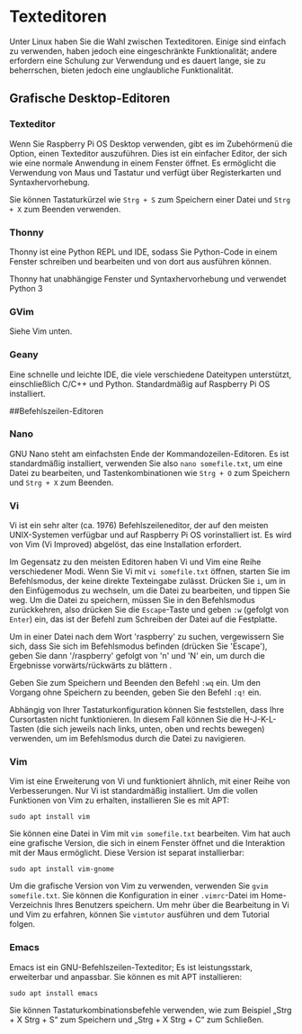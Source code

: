 # Texteditoren

Unter Linux haben Sie die Wahl zwischen Texteditoren. Einige sind einfach zu verwenden, haben jedoch eine eingeschränkte Funktionalität; andere erfordern eine Schulung zur Verwendung und es dauert lange, sie zu beherrschen, bieten jedoch eine unglaubliche Funktionalität.

## Grafische Desktop-Editoren

### Texteditor

Wenn Sie Raspberry Pi OS Desktop verwenden, gibt es im Zubehörmenü die Option, einen Texteditor auszuführen. Dies ist ein einfacher Editor, der sich wie eine normale Anwendung in einem Fenster öffnet. Es ermöglicht die Verwendung von Maus und Tastatur und verfügt über Registerkarten und Syntaxhervorhebung.

Sie können Tastaturkürzel wie `Strg + S` zum Speichern einer Datei und `Strg + X` zum Beenden verwenden.

### Thonny

Thonny ist eine Python REPL und IDE, sodass Sie Python-Code in einem Fenster schreiben und bearbeiten und von dort aus ausführen können.

Thonny hat unabhängige Fenster und Syntaxhervorhebung und verwendet Python 3

### GVim

Siehe Vim unten.

### Geany

Eine schnelle und leichte IDE, die viele verschiedene Dateitypen unterstützt, einschließlich C/C++ und Python. Standardmäßig auf Raspberry Pi OS installiert.

##Befehlszeilen-Editoren

### Nano

GNU Nano steht am einfachsten Ende der Kommandozeilen-Editoren. Es ist standardmäßig installiert, verwenden Sie also `nano somefile.txt`, um eine Datei zu bearbeiten, und Tastenkombinationen wie `Strg + O` zum Speichern und `Strg + X` zum Beenden.

### Vi

Vi ist ein sehr alter (ca. 1976) Befehlszeileneditor, der auf den meisten UNIX-Systemen verfügbar und auf Raspberry Pi OS vorinstalliert ist. Es wird von Vim (Vi Improved) abgelöst, das eine Installation erfordert.

Im Gegensatz zu den meisten Editoren haben Vi und Vim eine Reihe verschiedener Modi. Wenn Sie Vi mit `vi somefile.txt` öffnen, starten Sie im Befehlsmodus, der keine direkte Texteingabe zulässt. Drücken Sie `i`, um in den Einfügemodus zu wechseln, um die Datei zu bearbeiten, und tippen Sie weg. Um die Datei zu speichern, müssen Sie in den Befehlsmodus zurückkehren, also drücken Sie die `Escape`-Taste und geben `:w` (gefolgt von `Enter`) ein, das ist der Befehl zum Schreiben der Datei auf die Festplatte.

Um in einer Datei nach dem Wort 'raspberry' zu suchen, vergewissern Sie sich, dass Sie sich im Befehlsmodus befinden (drücken Sie 'Escape'), geben Sie dann '/raspberry' gefolgt von 'n' und 'N' ein, um durch die Ergebnisse vorwärts/rückwärts zu blättern .

Geben Sie zum Speichern und Beenden den Befehl `:wq` ein. Um den Vorgang ohne Speichern zu beenden, geben Sie den Befehl `:q!` ein.

Abhängig von Ihrer Tastaturkonfiguration können Sie feststellen, dass Ihre Cursortasten nicht funktionieren. In diesem Fall können Sie die H-J-K-L-Tasten (die sich jeweils nach links, unten, oben und rechts bewegen) verwenden, um im Befehlsmodus durch die Datei zu navigieren.

### Vim

Vim ist eine Erweiterung von Vi und funktioniert ähnlich, mit einer Reihe von Verbesserungen. Nur Vi ist standardmäßig installiert. Um die vollen Funktionen von Vim zu erhalten, installieren Sie es mit APT:

```
sudo apt install vim
```

Sie können eine Datei in Vim mit `vim somefile.txt` bearbeiten. Vim hat auch eine grafische Version, die sich in einem Fenster öffnet und die Interaktion mit der Maus ermöglicht. Diese Version ist separat installierbar:

```
sudo apt install vim-gnome
```

Um die grafische Version von Vim zu verwenden, verwenden Sie `gvim somefile.txt`. Sie können die Konfiguration in einer `.vimrc`-Datei im Home-Verzeichnis Ihres Benutzers speichern. Um mehr über die Bearbeitung in Vi und Vim zu erfahren, können Sie `vimtutor` ausführen und dem Tutorial folgen.

### Emacs

Emacs ist ein GNU-Befehlszeilen-Texteditor; Es ist leistungsstark, erweiterbar und anpassbar. Sie können es mit APT installieren:

```
sudo apt install emacs
```

Sie können Tastaturkombinationsbefehle verwenden, wie zum Beispiel „Strg + X Strg + S“ zum Speichern und „Strg + X Strg + C“ zum Schließen.
